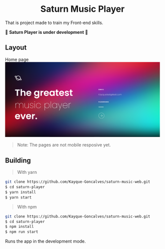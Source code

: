 <h1 align="center">
  Saturn Music Player
</h1>

That is project made to train my Front-end skills.

🚧 **Saturn Player is under development** 🚧

## Layout

Home page
![Home Page](/.github/home.png)

> Note: The pages are not mobile resposive yet.

## Building

> With yarn

```bash
git clone https://github.com/Kayque-Goncalves/saturn-music-web.git
$ cd saturn-player
$ yarn install
$ yarn start
```

> With npm

```bash
git clone https://github.com/Kayque-Goncalves/saturn-music-web.git
$ cd saturn-player
$ npm install
$ npm run start
```

Runs the app in the development mode.<br/>
